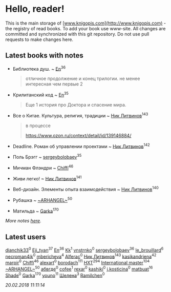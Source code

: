 # Hello, reader!
This is the main storage of [www.knigopis.com](http://www.knigopis.com) - the registry of read books.
To add your book use www-site. All changes are committed and synchronized with this git repository.
Do not use pull requests to make changes here.


## Latest books with notes
* Библиотека душ. ~ [En](users/333/333646551-vkontakte)<sup>36</sup>
    > отличное продолжение и конец трилогии. не менее интересная чем первые 2

* Крилитанский код ~ [En](users/333/333646551-vkontakte)<sup>35</sup>
    > Еще 1 история про Доктора и спасение мира.

* Все о Китае. Культура, религия, традиции ~ [Ник Литвинов](users/241/241974816-vkontakte)<sup>143</sup>
    > в процессе
    > 
    > https://www.ozon.ru/context/detail/id/139146884/

* Deadline. Роман об управлении проектами ~ [Ник Литвинов](users/241/241974816-vkontakte)<sup>142</sup>

* Поль Брэгг ~ [sergeybolobaev](users/112/112205967961310617540-google)<sup>35</sup>

* Мичман Флэндри ~ [Chiffi](users/105/105831994080785626680-google)<sup>46</sup>

* Живи легко! ~ [Ник Литвинов](users/241/241974816-vkontakte)<sup>141</sup>

* Веб-дизайн. Элементы опыта взаимодействия ~ [Ник Литвинов](users/241/241974816-vkontakte)<sup>140</sup>

* Рубашка ~ [~ARHANGEL~](users/642/64251996-vkontakte)<sup>50</sup>

* Матильда ~ [Garka](users/115/115753719718250012620-google)<sup>170</sup>


_More notes [here](latest_books_with_notes.md)._


## Latest users
[dianchik33](users/231/231538017-vkontakte)<sup>0</sup> 
[Eji_tyan](users/235/2352103981-twitter)<sup>37</sup> 
[En](users/333/333646551-vkontakte)<sup>36</sup> 
[Kk](users/971/97112009-vkontakte)<sup>1</sup> 
[vnstrnko](users/264/26433294-vkontakte)<sup>0</sup> 
[sergeybolobaev](users/112/112205967961310617540-google)<sup>36</sup> 
[le_brouillard](users/133/13330781-vkontakte)<sup>6</sup> 
[necroman4ik](users/126/126368737-vkontakte)<sup>0</sup> 
[mbericheva](users/191/191788437-vkontakte)<sup>4</sup> 
[Alferac](users/117/117817614279012464929-google)<sup>0</sup> 
[Ник Литвинов](users/241/241974816-vkontakte)<sup>143</sup> 
[kasikandriena](users/152/152488954-vkontakte)<sup>42</sup> 
[marpir](users/726/72683516-vkontakte)<sup>0</sup> 
[Chiffi](users/105/105831994080785626680-google)<sup>46</sup> 
[alexart](users/105/105216107539107605654-google)<sup>0</sup> 
[borodach](users/157/15706320-vkontakte)<sup>111</sup> 
[HXT](users/100/100002563462782-facebook)<sup>294</sup> 
[International master](users/741/74140988-vkontakte)<sup>104</sup> 
[~ARHANGEL~](users/642/64251996-vkontakte)<sup>50</sup> 
[абвгде](users/237/237772610-vkontakte)<sup>0</sup> 
[cofee](users/103/103152880043087173490-google)<sup>1</sup> 
[rexar](users/109/109407785457421549819-google)<sup>0</sup> 
[kashiki](users/117/11773368-vkontakte)<sup>0</sup> 
[j.kosticina](users/497/49715129-vkontakte)<sup>0</sup> 
[matbuat](users/100/100824829138781301319-google)<sup>16</sup> 
[Shade](users/163/1633042570075239-facebook)<sup>0</sup> 
[Garka](users/115/115753719718250012620-google)<sup>170</sup> 
[youno](users/302/302928912-vkontakte)<sup>11</sup> 
[Шелена](users/114/114451069662205403874-google)<sup>3</sup> 
[Ramilchen](users/109/109892692512455397468-google)<sup>0</sup> 


_20.02.2018 11:11:14_
